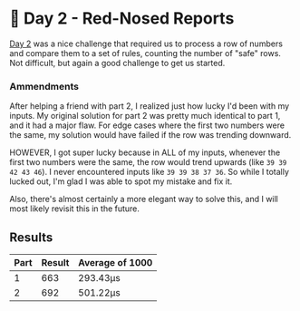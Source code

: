 # 🎄 Day 2 - Red-Nosed Reports

[Day 2](https://adventofcode.com/2024/day/2) was a nice challenge that required us to process a row of numbers and compare them to a set of rules, counting the number of "safe" rows. Not difficult, but again a good challenge to get us started.

### Ammendments
After helping a friend with part 2, I realized just how lucky I'd been with my inputs. My original solution for part 2 was pretty much identical to part 1, and it had a major flaw. For edge cases where the first two numbers were the same, my solution would have failed if the row was trending downward.

HOWEVER, I got super lucky because in ALL of my inputs, whenever the first two numbers were the same, the row would trend upwards (like `39 39 42 43 46`). I never encountered inputs like `39 39 38 37 36`. So while I totally lucked out, I'm glad I was able to spot my mistake and fix it.

Also, there's almost certainly a more elegant way to solve this, and I will most likely revisit this in the future.

## Results

| Part | Result | Average of 1000 |
| ---- | ------ | --------------- |
| 1    | 663    | 293.43µs        |
| 2    | 692    | 501.22µs        |
